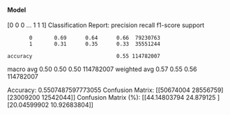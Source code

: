 #### Model
[0 0 0 ... 1 1 1]
Classification Report:
              precision    recall  f1-score   support

           0       0.69      0.64      0.66  79230763
           1       0.31      0.35      0.33  35551244

    accuracy                           0.55 114782007
   macro avg       0.50      0.50      0.50 114782007
weighted avg       0.57      0.55      0.56 114782007

Accuracy: 0.5507487597773055
Confusion Matrix:
[[50674004 28556759]
 [23009200 12542044]]
Confusion Matrix (%):
[[44.14803794 24.879125  ]
 [20.04599902 10.92683804]]
